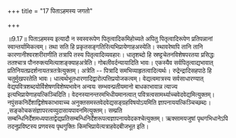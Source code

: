 +++
title = "17 पिताऽहमस्य जगतो"

+++
  
  
॥9.17॥ पिताऽहमस्य इत्यादौ न स्वस्वरूपेण पितृत्वादिकमिहोच्यते अपितु
पितृत्वादिरूपेण प्रतिपन्नानां स्वान्तर्यामिकत्वम्। तथा सति हि
प्रकृतसङ्गतिरित्यभिप्रायेणाहअस्येति। स्थावरेष्वपि तानि तानि
कारणानीश्वरशरीराणीति तत्रापि तस्य पितृत्वादिव्यवहारः। धातृशब्दो हि
स्रष्ट्टचेतनविशेषपरतया प्रसिद्धः ततश्चात्र
पौनरुक्त्यमित्याशङ्क्याहअत्रेति। गोबलीवर्दन्यायादिति भावः। एकस्यैव
सर्वपितृत्वाद्यभावात् प्रतिनियतप्रदर्शनायतत्रतत्रेत्युक्तम्। अत्रेति --
पित्रादि समभिव्याहृतत्वादित्यर्थः। रुद्रेन्द्रादिसहपाठे हि
चतुर्मुखपरतेति भावः। धात्वर्थभूतधारणादिद्वारोत्पत्तिप्रयोजकत्वम्।
वेद्यत्वमात्रस्य सर्वसाधारण्यात् वेद्यपवित्रशब्दयोर्विशेषणविशेष्यभावेन
अन्वयः सम्भवन्प्रतीयमानो बाधकाभावान्न त्याज्य
इत्यभिप्रायेणाहयत्किञ्चिदिति। वेदनस्यानन्तरमभिधीयमानत्वात्
पवित्रत्वसामर्थ्याच्चवेदवेद्यमित्युक्तम्। नपुंसकनिर्देशाद्विशेषकाभावाच्च
अनुक्तसमस्तवेदवेद्यसङ्ग्रहविषयोऽयमिति
ज्ञापनाययत्किञ्चिच्छब्दः। ,सङ्कोचकसंज्ञापरत्वव्युदासायपावनमित्युक्तम्।
सम्प्रति
सम्बन्धिनिर्देशमध्यपाताद्वेद्यप्रतिसम्बन्धिनिर्देशरूपत्वज्ञापनायवेदकश्चेत्युक्तम्।
ऋक्सामयजुषां पृथगभिधानेऽपि तदनुप्रविष्टस्य प्रणवस्य पृथगुक्तिः
किमभिप्रायेत्यत्राहवेदबीजभूत इति।  
  
